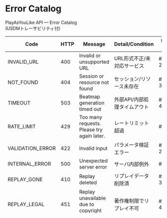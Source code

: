 # Error Catalog

PlayAsYouLike API — Error Catalog  
(USDMトレーサビリティ付)

| Code             | HTTP | Message                                         | Detail/Condition             | USDM ID |
| ---------------- | ---- | ----------------------------------------------- | ---------------------------- | ------- |
| INVALID_URL      | 400  | Invalid or unsupported URL                      | URL形式不正/未対応サービス   | #RQ01-2 |
| NOT_FOUND        | 404  | Session or resource not found                   | セッション/リソース未存在    | #RQ01-3 |
| TIMEOUT          | 503  | Beatmap generation timed out                    | 外部API/内部処理タイムアウト | #RQ01-4 |
| RATE_LIMIT       | 429  | Too many requests. Please try again later.      | レートリミット超過           | #NF-01  |
| VALIDATION_ERROR | 422  | Invalid input                                   | パラメータ検証エラー         | #RQ01-2 |
| INTERNAL_ERROR   | 500  | Unexpected server error                         | サーバ内部例外               | #NF-01  |
| REPLAY_GONE      | 410  | Replay deleted                                  | リプレイデータ削除済         | #RQ04-3 |
| REPLAY_LEGAL     | 451  | Replay unavailable due to copyright restriction | 著作権制限でリプレイ不可     | #RQ04-4 |
| JUDGE_LAG        | 200  | Hit judge delayed                               | judgeLag > 200ms             | #RQ03-2 |

| BEATMAP_SEED_NOT_FOUND | 404 | Beatmap seed not found for replay | リプレイIDに対応するBeatmapSeedが見つからない | #US-003 |
| INVALID_SESSION_STATE | 422 | Invalid session state transition | 不正な状態遷移要求 (例: ended→running) | #US-004 |

- 各エラーは `components/schemas/Error` で $ref され、OpenAPI 仕様と連携。
- 追加エラーは本カタログに追記し、USDM IDで要件トレーサビリティを担保。
